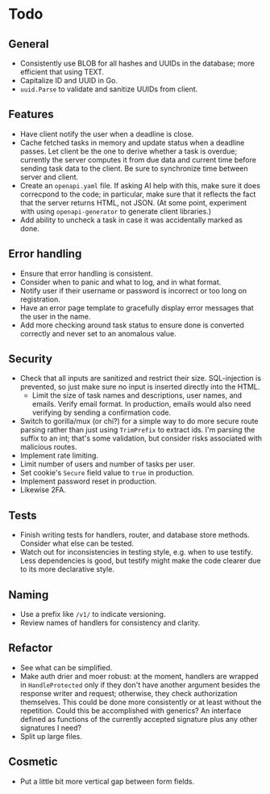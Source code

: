 # Todo

## General

- Consistently use BLOB for all hashes and UUIDs in the database; more efficient that using TEXT.
- Capitalize ID and UUID in Go.
- `uuid.Parse` to validate and sanitize UUIDs from client.

## Features

- Have client notify the user when a deadline is close.
- Cache fetched tasks in memory and update status when a deadline passes. Let client be the one to derive whether a task is overdue; currently the server computes it from due data and current time before sending task data to the client. Be sure to synchronize time between server and client.
- Create an `openapi.yaml` file. If asking AI help with this, make sure it does correcpond to the code; in particular, make sure that it reflects the fact that the server returns HTML, not JSON. (At some point, experiment with using `openapi-generator` to generate client libraries.)
- Add ability to uncheck a task in case it was accidentally marked as done.

## Error handling

- Ensure that error handling is consistent.
- Consider when to panic and what to log, and in what format.
- Notify user if their username or password is incorrect or too long on registration.
- Have an error page template to gracefully display error messages that the user in the name.
- Add more checking around task status to ensure done is converted correctly and never set to an anomalous value.

## Security

- Check that all inputs are sanitized and restrict their size. SQL-injection is prevented, so just make sure no input is inserted directly into the HTML.
  - Limit the size of task names and descriptions, user names, and emails. Verify email format. In production, emails would also need verifying by sending a confirmation code.
- Switch to gorilla/mux (or chi?) for a simple way to do more secure route parsing rather than just using `TrimPrefix` to extract ids. I'm parsing the suffix to an int; that's some validation, but consider risks associated with malicious routes.
- Implement rate limiting.
- Limit number of users and number of tasks per user.
- Set cookie's `Secure` field value to `true` in production.
- Implement password reset in production.
- Likewise 2FA.

## Tests

- Finish writing tests for handlers, router, and database store methods. Consider what else can be tested.
- Watch out for inconsistencies in testing style, e.g. when to use testify. Less dependencies is good, but testify might make the code clearer due to its more declarative style.

## Naming

- Use a prefix like `/v1/` to indicate versioning.
- Review names of handlers for consistency and clarity.

## Refactor

- See what can be simplified.
- Make auth drier and moer robust: at the moment, handlers are wrapped in `HandleProtected` only if they don't have another argument besides the response writer and request; otherwise, they check authorization themselves. This could be done more consistently or at least without the repetition. Could this be accomplished with generics? An interface defined as functions of the currently accepted signature plus any other signatures I need?
- Split up large files.

## Cosmetic

- Put a little bit more vertical gap between form fields.
